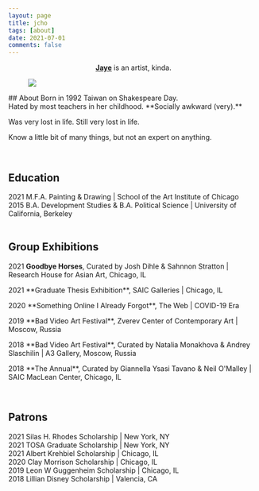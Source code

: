 ```yaml
---
layout: page
title: jcho
tags: [about]
date: 2021-07-01
comments: false
---
```

    
<center><a href="https://www.instagram.com/jjjcho/"><b>Jaye</b></a> is an artist, kinda.  </center>
<figure>
	<a href="https://drive.google.com/uc?id=1usVpxProt6Pdu_7W41qpssf7WHSk0jLq" class="image-popup"><img src="https://drive.google.com/uc?id=1usVpxProt6Pdu_7W41qpssf7WHSk0jLq"></a>
</figure>
## About  
Born in 1992 Taiwan on Shakespeare Day. <br>
Hated by most teachers in her childhood. **Socially awkward (very).**
<p></p>
Was very lost in life.
Still very lost in life.
<p></p>
Know a little bit of many things, but not an expert on anything. <br>
<p></p>
<br>

## Education 
2021   M.F.A. Painting & Drawing | School of the Art Institute of Chicago <br>
2015   B.A. Development Studies & B.A. Political Science | University of California, Berkeley <br>
<br>

## Group Exhibitions

2021   **Goodbye Horses**, Curated by Josh Dihle & Sahnnon Stratton | Research House for Asian Art, Chicago, IL <br>
<p></p>
2021   **Graduate Thesis Exhibition**, SAIC Galleries | Chicago, IL <br>
<p></p>
2020   **Something Online I Already Forgot**, The Web | COVID-19 Era <br>
<p></p>
2019   **Bad Video Art Festival**, Zverev Center of Contemporary Art | Moscow, Russia <br>
<p></p>
2018   **Bad Video Art Festival**, Curated by Natalia Monakhova & Andrey Slaschilin | A3 Gallery, Moscow, Russia <br>
<p></p>
2018   **The Annual**, Curated by Giannella Ysasi Tavano & Neil O'Malley | SAIC MacLean Center, Chicago, IL <br>
<p></p>
<br>

## Patrons
2021   Silas H. Rhodes Scholarship | New York, NY <br>
2021   TOSA Graduate Scholarship | New York, NY <br>
2021   Albert Krehbiel Scholarship | Chicago, IL <br>
2020   Clay Morrison Scholarship | Chicago, IL <br>
2019   Leon W Guggenheim Scholarship | Chicago, IL <br>
2018   Lillian Disney Scholarship | Valencia, CA <br>
<br>
